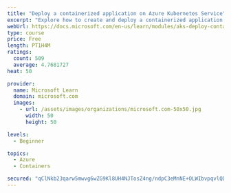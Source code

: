 ```yaml
---
title: "Deploy a containerized application on Azure Kubernetes Service"
excerpt: "Explore how to create and deploy a containerized application by using Azure Kubernetes Service declarative manifest files."
webUrl: https://docs.microsoft.com/en-us/learn/modules/aks-deploy-container-app/
type: course
price: Free
length: PT1H4M
ratings:
  count: 509
  average: 4.7681727
heat: 50

provider:
  name: Microsoft Learn
  domain: microsoft.com
  images:
    - url: /assets/images/organizations/microsoft.com-50x50.jpg
      width: 50
      height: 50

levels:
  - Beginner

topics:
  - Azure
  - Containers

secured: "qClNkb23qarw5mwvg6wZG9Kl8UH4NJTosZ4ng/ndpC3eMnNE+OLWIbvpqvlQDHSKGeHsCJCJ0StPgvPig0pyfkpBFgxBr06T6sd4qMXURJKqWtDNe9lEODOka3Mie8Km/UoQCDWbw66d5nxaZpggsK1ZX64H1RMNaJ2x3/K1MH7nGn8tWrN1jXHecG7H47nFO0X6YYq89bUpVybLGB0s62oHfl8fSeWe1vdvfVJTJihG9d6WywLC6lM8qw0GZ5BUSTfM5htz111YgBmn5TFVwf8bKVwSViotVIOrvxBZpd11HqQVN3WVfWgArHJfGg9DQrRSVOgha0NCiC97JVhmH6r4v9br9FKTy7wkTNLeespPKLfZEkze/7FjLBea/3RRCEVNWQ6XH5SKMokZKUDmuH4KU4kSQ5RNSNytEG/I6Dw=;+YU+JrIz6TAmH35+s+hHog=="
---
```


